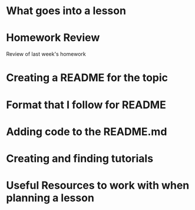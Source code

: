 # What goes into a lesson

# Homework Review 

Review of last week's homework

# Creating a README for the topic

# Format that I follow for README

# Adding code to the README.md

# Creating and finding tutorials

# Useful Resources to work with when planning a lesson

